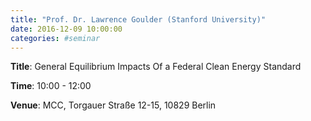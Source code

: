 ```yaml
---
title: "Prof. Dr. Lawrence Goulder (Stanford University)"
date: 2016-12-09 10:00:00
categories: #seminar
---
```


**Title**: General Equilibrium Impacts Of a Federal Clean Energy Standard  

**Time**: 10:00 - 12:00  

**Venue**: MCC, Torgauer Straße 12-15, 10829 Berlin
